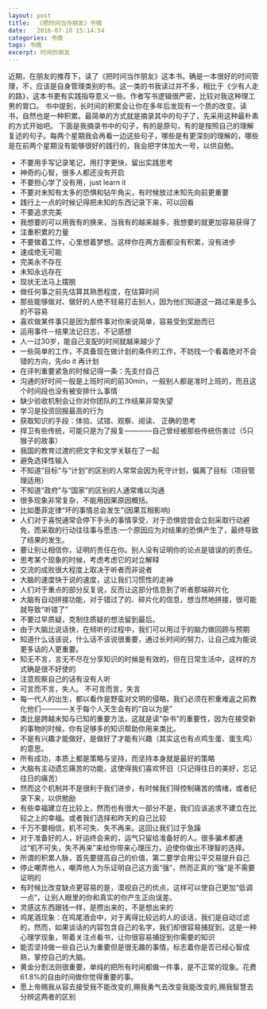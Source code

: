 ```yaml
---
layout: post
title:  《把时间当作朋友》书摘
date:   2016-07-10 15:14:54
categories: 书摘
tags: 书摘
excerpt: 时间的朋友
---
```



近期，在朋友的推荐下，读了《把时间当作朋友》这本书。确是一本很好的时间管理，不，应该是自身管理类别的书。这一类的书我读过并不多，相比于《少有人走的路》，这本书更有实践指导意义一些。作者写书逻辑很严密，比较对我这种理工男的胃口。
书中提到，长时间的积累会让你在多年后发现有一个质的改变。读书，自然也是一种积累。最简单的方式就是摘录其中的句子了，先采用这种最朴素的方式开始吧。
下面是我摘录书中的句子，有的是原句，有的是按照自己的理解复述的句子。每两个星期我会再看一边这些句子，哪些是有更深刻的理解的，哪些是在前两个星期没有能够很好的践行的，我会把字体加大一号，以供自勉。

 - 不要用手写记录笔记，用打字更快，留出实践思考
 - 神奇的心智，很多人都还没有开启
 - 不要担心学了没有用，just learn it
 - 不要对未知有太多的恐惧和钻牛角尖，有时候放过未知先向前更重要
 - 践行上一点的时候记得把未知的东西记录下来，可以回看  
 - 不要追求完美
 - 我想要的可以用我有的换来，当我有的越来越多，我想要的就更加容易获得了
 - 注重积累的力量
 - 不要做着工作，心里想着梦想。这样你在两方面都没有积累，没有进步
 - 速成绝无可能
 - 完美永不存在
 - 未知永远存在
 - 现状无法马上摆脱
 - 做任何事之前先估算其熟悉程度，在估算时间
 - 那些能够做对、做好的人绝不轻易打击别人，因为他们知道这一路过来是多么的不容易
 - 喜欢做某件事只是因为那件事对你来说简单，容易受到奖励而已
 - 运用事件－结果法记日志，不记感想
 - 人一过30岁，能自己支配的时间就越来越少了
 - 一些简单的工作，不具备现在做计划的条件的工作，不妨找一个看着绝对不会错的方向，先do it 再计划
 - 在评判重要紧急的时候记得一条：先支付自己
 - 沟通的好时间一般是上班时间的前30min，一般别人都是准时上班的，而且这个时间段也没有被安排什么事情
 - 缺少验收机制会让你对你团队的工作结果非常失望
 - 学习是投资回报最高的行为
 - 获取知识的手段：体验、试错、观察、阅读、 正确的思考
 - 捍卫有些传统，可能只是为了报复————自己曾经被那些传统伤害过（5只猴子的故事）
 - 我国的教育过渡的把文字和文学关联在了一起
 - 避免选择性输入
 - 不知道“目标”与“计划”的区别的人常常会因为死守计划，偏离了目标（项目管理适用）
 - 不知道“政府”与“国家”的区别的人通常难以沟通
 - 很多现象非常复杂，不能用因果原因概括。
 - 比如墨菲定律“坏的事情总会发生”(因果互相影响)
 - 人们对于喜悦通常会停下手头的事情享受，对于恐惧尝尝会立刻采取行动避免，而采取的行动往往事与愿违:一个原因应为对结果的恐惧产生了，最终导致了结果的发生。
 - 要让别让相信你，证明的责任在你。别人没有证明你的论点是错误的的责任。
 - 思考某个现象的时候，考虑考虑它的对立解释
 - 交流的成败很大程度上取决于听者而非说者
 - 大脑的速度快于说的速度，这让我们习惯性的走神
 - 人们对于重点的部分反复说，反而让这部分信息到了听者那端碎片化
 - 大脑有自动拼接功能，对于错过了的、碎片化的信息，想当然地拼接，很可能就导致“听错了”
 - 不要过早质疑，克制住质疑的想法留到最后。
 - 由于大脑比说话快，在倾听的过程中，我们可以用过于的脑力做回顾与预期
 - 知道什么话该说，什么话不该说很重要，通过长时间的努力，让自己成为能说更多话的人更重要。
 - 知无不言，言无不尽在分享知识的时候是有效的，但在日常生活中，这样的方式确是很不好使的
 - 注意观察自己的话有没有人听
 - 可言而不言，失人。 不可言而言，失言
 - 每一代人的出生，都以看作是野蛮对文明的侵略，我们必须在积重难返之前教化他们————关于每个人天生会有的“自以为是”
 - 类比是跨越未知与已知的重要方法，这就是读“杂书”的重要性，因为在接受新的事物的时候，你有足够多的知识帮助你用来类比。
 - 不是有兴趣才能做好，是做好了才能有兴趣（其实这也有点鸡生蛋、蛋生鸡）的意思。
 - 所有成功，本质上都是策略与坚持，而坚持本身就是最好的策略
 - 大脑有主动遗忘痛苦的功能，这使得我们喜欢怀旧（只记得往日的美好，忘记往日的痛苦）
 - 然而这个机制并不是很利于我们进步，有时候我们得控制痛苦的情绪，或者纪录下来，以供勉励
 - 有些幸福建立在比较上，然而也有很大一部分不是，我们应该追求不建立在比较之上的幸福。或者我们选择和昨天的自己比较
 - 千万不要相信，机不可失、失不再来。这回让我们过于急躁  
 - 对于准备好的人，好运终会来的，运气只留给准备好的人。很多骗术都通过“机不可失，失不再来”来给你带来心理压力，迫使你做出不理智的选择。
 - 所谓的积累人脉，首先要提高自己的价值，第二要学会用公平交易提升自己
 - 停止嘲弄他人，嘲弄他人为乐证明自己这方面“强”，然而正真的“强”是不需要证明的
 - 有时候比改变缺点更容易的是，漠视自己的优点，这样可以使自己更加“低调一点”，让别人眼里的你和真实的你产生正向误差。
 - 灵感这东西跟钱一样，是攒出来的，不是想出来的
 - 鸡尾酒现象：在鸡尾酒会中，对于离得比较远的人的谈话，我们是自动过滤的，然而，如果谈话的内容包含自己的名字，我们却很容易捕捉到，这是一种心理学现象，带着关注点看书，让你很容易捕捉到你需要的知识
 - 能否坚持做一些自己认为重要但是很无趣的事情，标志着你是否已经心智成熟，掌控自己的大脑。
 - 黄金分割法则很重要，单纯的把所有时间都做一件事，是不正常的现象。花费61.8%的自由时间做你觉得重要的事。
 - 愿上帝赐我从容去接受我不能改变的,赐我勇气去改变我能改变的,赐我智慧去分辨这两者的区别
